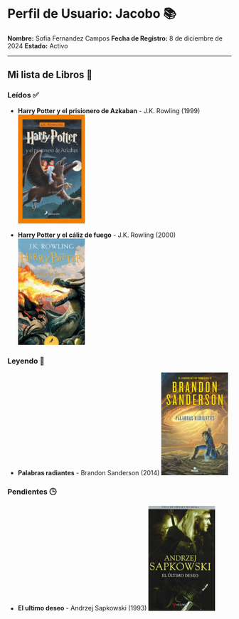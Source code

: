 # Perfil de Usuario: Jacobo 📚

**Nombre:** Sofia Fernandez Campos
**Fecha de Registro:** 8 de diciembre de 2024
**Estado:** Activo

---

## Mi lista de Libros 📖

### Leídos ✅
- **Harry Potter y el prisionero de Azkaban** - J.K. Rowling (1999)
  <img src="/imagenes/Harry Potter y el prisionera de Azkaban.jpg" alt="Harry Potter y el prisionero de Azkaban" width="150">

- **Harry Potter y el cáliz de fuego** - J.K. Rowling (2000)
  <img src="/imagenes/Harry Potter y el caliz de fuego.jpg" alt="Harry Potter y el cáliz de fuego" width="150">

### Leyendo 📖
- **Palabras radiantes** - Brandon Sanderson (2014)
  <img src="/imagenes/Palabras radiantes.jpg" alt="Palabras radiantes" width="150">
  
### Pendientes 🕒
- **El ultimo deseo** - Andrzej Sapkowski (1993)
  <img src="/imagenes/El ultimo deseo.jpg" alt="El ultimo deseo" width="150">